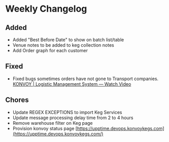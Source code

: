 # Weekly Changelog
## Added
- Added "Best Before Date" to show on batch list/table   
- Venue notes to be added to keg collection notes
- Add Order graph for each customer

## Fixed
- Fixed bugs sometimes orders have not gone to Transport companies. [KONVOY | Logistic Management System — Watch Video](https://www.loom.com/share/c23d4debb5b247cb80bec4af04b9cf8a)

## Chores
- Update REGEX EXCEPTIONS to import Keg Services
- Update message processing delay time from 2 to 4 hours
- Remove warehouse filter on Keg page
- Provision konvoy status page [https://upptime.devops.konvoykegs.com](https://upptime.devops.konvoykegs.com/)